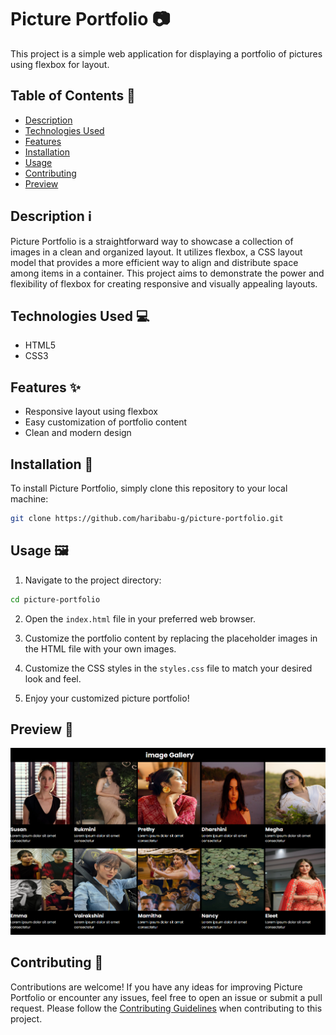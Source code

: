 
# Picture Portfolio 📷

This project is a simple web application for displaying a portfolio of pictures using flexbox for layout.

## Table of Contents 📝

- [Description](#description)
- [Technologies Used](#technologies)
- [Features](#features)
- [Installation](#installation)
- [Usage](#usage)
- [Contributing](#contributing)
- [Preview](#preview)

## Description ℹ️

Picture Portfolio is a straightforward way to showcase a collection of images in a clean and organized layout. It utilizes flexbox, a CSS layout model that provides a more efficient way to align and distribute space among items in a container. This project aims to demonstrate the power and flexibility of flexbox for creating responsive and visually appealing layouts.

## Technologies Used 💻

- HTML5
- CSS3

## Features ✨

- Responsive layout using flexbox
- Easy customization of portfolio content
- Clean and modern design

## Installation 🚀

To install Picture Portfolio, simply clone this repository to your local machine:

```bash
git clone https://github.com/haribabu-g/picture-portfolio.git
```

## Usage 🖼️

1. Navigate to the project directory:

```bash
cd picture-portfolio
```

2. Open the `index.html` file in your preferred web browser.

3. Customize the portfolio content by replacing the placeholder images in the HTML file with your own images.

4. Customize the CSS styles in the `styles.css` file to match your desired look and feel.

5. Enjoy your customized picture portfolio!

## Preview 📸

![Picture Portfolio Preview](Screenshot.png)

## Contributing 🤝

Contributions are welcome! If you have any ideas for improving Picture Portfolio or encounter any issues, feel free to open an issue or submit a pull request. Please follow the [Contributing Guidelines](CONTRIBUTING.md) when contributing to this project.
```

